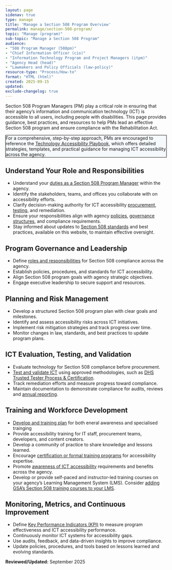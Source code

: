 ```yaml
---
layout: page
sidenav: true
type: manage
title: 'Manage a Section 508 Program Overview'
permalink: manage/section-508-program/
topic: "Manage (program)"
sub-topic: "Manage a Section 508 Program"
audience:
- "508 Program Manager (508pm)"
- "Chief Information Officer (cio)"
- "Information Technology Program and Project Managers (itpm)"
- "Agency Head (head)"
- "Lawmakers and Policy Officials (law-policy)"
resource-type: "Process/How-to"
format: "HTML (html)"
created: 2025-09-15
updated: 
exclude-changelog: true
---
```

Section 508 Program Managers (PM) play a critical role in ensuring that their agency’s information and communication technology (ICT) is accessible to all users, including people with disabilities. This page provides guidance, best practices, and resources to help PMs lead an effective Section 508 program and ensure compliance with the Rehabilitation Act.

<div class="grid-col-12 border-base radius-lg padding-1" style="border: 1px solid black; background-color: #f5f9fc;">
  For a comprehensive, step-by-step approach, PMs are encouraged to reference the <a href="{{site.baseurl}}/manage/playbooks/technology-accessibility-playbook/">Technology Accessibility Playbook</a>, which offers detailed strategies, templates, and practical guidance for managing ICT accessibility across the agency.
</div>

## Understand Your Role and Responsibilities
* Understand your [duties as a Section 508 Program Manager]({{site.baseurl}}/manage/program-manager-responsibilities/) within the agency.
* Identify the stakeholders, teams, and offices you collaborate with on accessibility efforts.
* Clarify decision-making authority for ICT accessibility [procurement]({{site.baseurl}}/buy/), [testing]({{site.baseurl}}/test/), and remediation.
* Ensure your responsibilities align with agency [policies]({{site.baseurl}}/manage/laws-and-policies/maintaining-agency-accessibility-policy/), [governance structures]({{site.baseurl}}/manage/governance/enterprise-architecture-and-change-control/), and compliance requirements.
* Stay informed about updates to <a href="https://www.access-board.gov/ict/" target="_blank" class="usa-link--external">Section 508 standards</a> and best practices, available on this website, to maintain effective oversight.

## Program Governance and Leadership
* Define [roles and responsibilities]({{site.baseurl}}/manage/roles/) for Section 508 compliance across the agency.
* Establish policies, procedures, and standards for ICT accessibility.
* Align Section 508 program goals with agency strategic objectives.
* Engage executive leadership to secure support and resources.

## Planning and Risk Management
* Develop a structured Section 508 program plan with clear goals and milestones.
* Identify and assess accessibility risks across ICT initiatives.
* Implement risk mitigation strategies and track progress over time.
* Monitor changes in law, standards, and best practices to update program plans.

## ICT Evaluation, Testing, and Validation
* Evaluate technology for Section 508 compliance before procurement.
* [Test and validate ICT]({{site.baseuerl}}/test/) using approved methodologies, such as [DHS Trusted Tester Process & Certification]({{site.baseurl}}/test/trusted-tester/).
* Track remediation efforts and measure progress toward compliance.
* Maintain documentation to demonstrate compliance for audits, reviews and [annual reporting]({{site.baseurl}}/manage/section-508-assessment/).

## Training and Workforce Development
* [Develop and training plan]({{site.baseurl}}/manage/developing-a-section-508-training-plan/) for both eneral awareness and specialised trainging
* Provide accessibility training for IT staff, procurement teams, developers, and content creators.
* Develop a community of practice to share knowledge and lessons learned.
* Encourage [certification or formal training programs]({{site.baseurl}}/test/trusted-tester/) for accessibility expertise.
* Promote [awareness of ICT accessibility]({{site.baseurl}}/training/online-course/section-508-what-is-it/) requirements and benefits across the agency.
* Develop or provide self-paced and instructor-led training courses on your agency’s Learning Management System (LMS). Consider [adding GSA’s Section 508 training courses to your LMS]({{site.baseurl}}/training/online-training/add-our-training-to-your-lms/).

## Monitoring, Metrics, and Continuous Improvement
* Define [Key Performance Indicators (KPI)]({{site.baseurl}}/manage/accessibility-kpi/) to measure program effectiveness and ICT accessibility performance.
* Continuously monitor ICT systems for accessibility gaps.
* Use audits, feedback, and data-driven insights to improve compliance.
* Update policies, procedures, and tools based on lessons learned and evolving standards.

**Reviewed/Updated:** September 2025